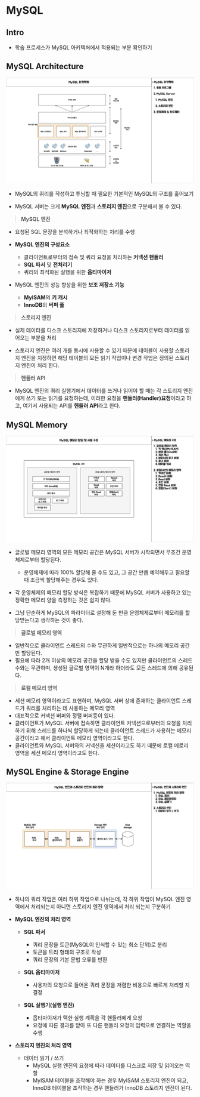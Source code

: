 # MySQL

## Intro

- 학습 프로세스가 MySQL 아키텍처에서 적용되는 부분 확인하기

## MySQL Architecture

![Architecture](https://github.com/SeokRae/TIL/blob/master/database/images/mysql/mysql_dbms.002.jpeg)

- MySQL의 쿼리를 작성하고 튜닝할 때 필요한 기본적인 MySQL의 구조를 훑어보기

- MySQL 서버는 크게 **MySQL 엔진**과 **스토리지 엔진**으로 구분해서 볼 수 있다.

> **MySQL 엔진**

- 요청된 SQL 문장을 분석하거나 최적화하는 처리를 수행

- **MySQL 엔진의 구성요소**
    - 클라이언트로부터의 접속 및 쿼리 요청을 처리하는 **커넥션 핸들러**
	- **SQL 파서** 및 **전처리기**
	- 쿼리의 최적화된 실행을 위한 **옵티마이저**
	
- MySQL 엔진의 성능 향상을 위한 **보조 저장소 기능**
	- **MyISAM**의 **키 캐시**
	- **InnoDB**의 **버퍼 풀**

> **스토리지 엔진**

- 실제 데이터를 디스크 스토리지에 저장하거나 디스크 스토리지로부터 데이터를 읽어오는 부분을 처리

- 스토리지 엔진은 여러 개를 동시에 사용할 수 있기 때문에 테이블이 사용할 스토리지 엔진을 지정하면 해당 테이블의 모든 읽기 작업이나 변경 작업은 정의된 스토리지 엔진이 처리 한다.

> **핸들러 API**

- MySQL 엔진의 쿼리 실행기에서 데이터를 쓰거나 읽어야 할 때는 각 스토리지 엔진에게 쓰기 또는 읽기를 요청하는데, 이러한 요청을 **핸들러(Handler)요청**이라고 하고, 여기서 사용되는 API를 **핸들러 API**라고 한다.

## MySQL Memory

![Memory](https://github.com/SeokRae/TIL/blob/master/database/images/mysql/mysql_dbms.003.jpeg)

- 글로벌 메모리 영역의 모든 메모리 공간은 MySQL 서버가 시작되면서 무조건 운영체제로부터 할당된다.
	- 운영체제에 따라 100% 할당해 줄 수도 있고, 그 공간 만큼 예약해두고 필요할 때 조금씩 할당해주는 경우도 있다.
	
- 각 운영체제의 메모리 할당 방식은 복잡하기 때문에 MySQL 서버가 사용하고 있는 정확한 메모리 양을 측정하는 것은 쉽지 않다.
- 그냥 단순하게 MySQL의 파라미터로 설정해 둔 만큼 운영체제로부터 메모리를 할당받는다고 생각하는 것이 좋다.

> **글로벌 메모리 영역**

- 일반적으로 클라이언트 스레드의 수와 무관하게 일반적으로는 하나의 메모리 공간만 할당된다.
- 필요에 따라 2개 이상의 메모리 공간을 할당 받을 수도 있지만 클라이언트의 스레드 수와는 무관하며, 생성된 글로벌 영역이 N개라 하더라도 모든 스레드에 의해 공유된다.

> **로컬 메모리 영역**

- 세션 메모리 영역이라고도 표현하며, MySQL 서버 상에 존재하는 클라이언트 스레드가 쿼리를 처리하는 데 사용하는 메모리 영역
- 대표적으로 커넥션 버퍼와 정렬 버퍼등이 있다.
- 클라이언트가 MySQL 서버에 접속하면 클라이언트 커넥션으로부터의 요청을 처리하기 위해 스레드를 하나씩 할당하게 되는데 클라이언트 스레드가 사용하는 메모리 공간이라고 해서 클라이언트 메모리 영역이라고도 한다.
- 클라이언트와 MySQL 서버와의 커넥션을 세션이라고도 하기 때문에 로컬 메로리 영역을 세션 메모리 영역이라고도 한다.

## MySQL Engine & Storage Engine

![MySQL & Storage Process Area](https://github.com/SeokRae/TIL/blob/master/database/images/mysql/mysql_dbms.004.jpeg)

- 하나의 쿼리 작업은 여러 하위 작업으로 나뉘는데, 각 하위 작업이 MySQL 엔진 영역에서 처리되는지 아니면 스토리지 엔진 영역에서 처리 되는지 구분하기
  
- **MySQL 엔진의 처리 영역**
	- **SQL 파서**
	    - 쿼리 문장을 토큰(MySQL이 인식할 수 있는 최소 단위)로 분리
		- 토큰을 트리 형태의 구조로 작성
		- 쿼리 문장의 기본 문법 오류를 반환
		
	- **SQL 옵티마이저**
	    - 사용자의 요청으로 들어온 쿼리 문장을 저렴한 비용으로 빠르게 처리할 지 결정

	- **SQL 실행기(실행 엔진)**
		- 옵티마이저가 택한 실행 계획을 각 핸들러에게 요청
		- 요청에 따른 결과를 받아 또 다른 핸들러 요청의 입력으로 연결하는 역할을 수행
	
- **스토리지 엔진의 처리 영역**
	- 데이터 읽기 / 쓰기
		- MySQL 실행 엔진의 요청에 따라 데이터를 디스크로 저장 및 읽어오는 역할
		- MyISAM 테이블을 조작해야 하는 경우 MyISAM 스토리지 엔진이 되고, InnoDB 테이블을 조작하는 경우 핸들러가 InnoDB 스토리지 엔진이 된다.
